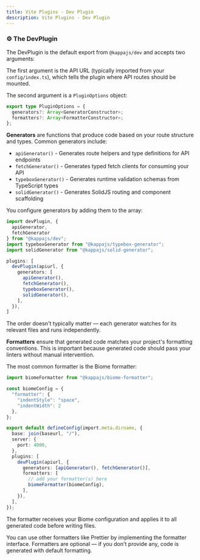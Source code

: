 ```yaml
---
title: Vite Plugins - Dev Plugin
description: Vite Plugins - Dev Plugin
---
```


### ⚙️ The DevPlugin

The DevPlugin is the default export from `@kappajs/dev` and accepts two arguments:

The first argument is the API URL (typically imported from your `config/index.ts`),
which tells the plugin where API routes should be mounted.

The second argument is a `PluginOptions` object:

```ts
export type PluginOptions = {
  generators?: Array<GeneratorConstructor>;
  formatters?: Array<FormatterConstructor>;
};
```

**Generators** are functions that produce code based on your route structure and types.
Common generators include:

- `apiGenerator()` - Generates route helpers and type definitions for API endpoints
- `fetchGenerator()` - Generates typed fetch clients for consuming your API
- `typeboxGenerator()` - Generates runtime validation schemas from TypeScript types
- `solidGenerator()` - Generates SolidJS routing and component scaffolding

You configure generators by adding them to the array:

```ts [vite.config.ts]
import devPlugin, {
  apiGenerator,
  fetchGenerator
} from "@kappajs/dev";
import typeboxGenerator from "@kappajs/typebox-generator";
import solidGenerator from "@kappajs/solid-generator";

plugins: [
  devPlugin(apiurl, {
    generators: [
      apiGenerator(),
      fetchGenerator(),
      typeboxGenerator(),
      solidGenerator(),
    ],
  }),
]
```

The order doesn't typically matter —
each generator watches for its relevant files and runs independently.

**Formatters** ensure that generated code matches your project's formatting conventions.
This is important because generated code should pass your linters
without manual intervention.

The most common formatter is the Biome formatter:

```ts [vite.config.ts]
import biomeFormatter from "@kappajs/biome-formatter";

const biomeConfig = {
  "formatter": {
    "indentStyle": "space",
    "indentWidth": 2
  },
};

export default defineConfig(import.meta.dirname, {
  base: join(baseurl, "/"),
  server: {
    port: 4000,
  },
  plugins: [
    devPlugin(apiurl, {
      generators: [apiGenerator(), fetchGenerator()],
      formatters: [
        // add your formatter(s) here
        biomeFormatter(biomeConfig),
      ],
    }),
  ],
});
```

The formatter receives your Biome configuration
and applies it to all generated code before writing files.

You can use other formatters like Prettier by implementing the formatter interface.
Formatters are optional — if you don't provide any,
code is generated with default formatting.

